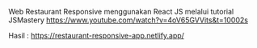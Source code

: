 Web Restaurant Responsive menggunakan React JS melalui tutorial JSMastery
https://www.youtube.com/watch?v=4oV65GVVits&t=10002s


Hasil : 
https://restaurant-responsive-app.netlify.app/